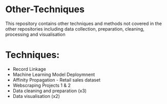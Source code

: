 # Other-Techniques
This repository contains other techniques and methods not covered in the other repositories including data collection, preparation, cleaning, processing and visualisation

# Techniques:
* Record Linkage
* Machine Learning Model Deploymnent
* Affinity Propagation - Retail sales dataset
* Webscraping Projects 1 & 2
* Data cleaning and preparation (x3)
* Data visualisation (x2)
